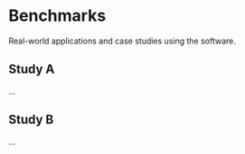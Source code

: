 # Benchmarks
Real-world applications and case studies using the software.



## Study A
... 

## Study B
...
